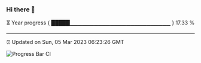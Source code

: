 ### Hi there 👋

⏳ Year progress { █████▁▁▁▁▁▁▁▁▁▁▁▁▁▁▁▁▁▁▁▁▁▁▁▁▁ } 17.33 %

---

⏰ Updated on Sun, 05 Mar 2023 06:23:26 GMT

![Progress Bar CI](https://github.com/ZhaoGui/ZhaoGui/workflows/Progress%20Bar%20CI/badge.svg)
